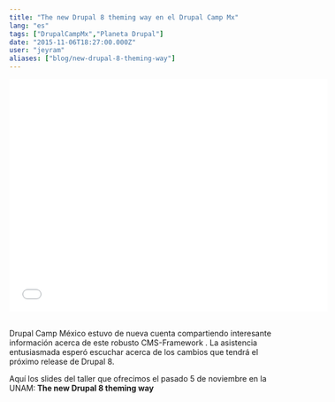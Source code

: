 ```yaml
---
title: "The new Drupal 8 theming way en el Drupal Camp Mx"
lang: "es"
tags: ["DrupalCampMx","Planeta Drupal"]
date: "2015-11-06T18:27:00.000Z"
user: "jeyram"
aliases: ["blog/new-drupal-8-theming-way"]
---
```


<div style="text-align:center;">
<iframe src="//slides.com/jeyram/the-new-drupal8-theming-way/embed" width="576" height="420" scrolling="no" frameborder="0" webkitallowfullscreen mozallowfullscreen allowfullscreen></iframe>
</div>
<br>
<p> Drupal Camp México estuvo de nueva cuenta compartiendo interesante información acerca de este robusto CMS-Framework . La asistencia entusiasmada esperó escuchar acerca de los cambios que tendrá el próximo release de Drupal 8.</p>
<p> Aquí  los slides del taller que ofrecimos el pasado 5 de noviembre en la UNAM:<strong> The new Drupal 8 theming way</strong.</p>

